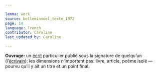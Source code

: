 ```yaml
---

lemma: work
source: belleminnoel_texte_1972
page: 14
language: French
contributor: Caroline
last_updated_by: Caroline

---
```


**Ouvrage:** un [écrit](writingProduct.html) particulier publié sous la signature de quelqu’un (l’[écrivain](author.html)); les dimensions n’importent pas: livre, article, poème isolé — pourvu qu’il y ait un titre et un point final.
